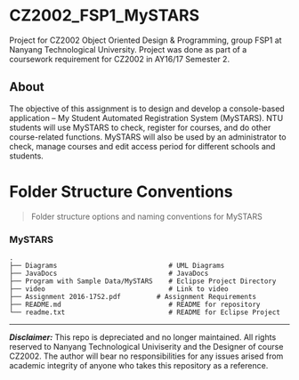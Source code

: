 # CZ2002_FSP1_MySTARS
Project for CZ2002 Object Oriented Design &amp; Programming, group FSP1 at Nanyang Technological University.
Project was done as part of a coursework requirement for CZ2002 in AY16/17 Semester 2.

## About
The objective of this assignment is to design and develop a console-based application – My Student Automated Registration System (MySTARS). NTU students will use MySTARS to check, register for courses, and do other course-related functions. MySTARS will also be used by an administrator to check, manage courses and edit access period for different schools and students.


Folder Structure Conventions
============================

> Folder structure options and naming conventions for MySTARS

### MySTARS

    .
    ├── Diagrams                            # UML Diagrams
    ├── JavaDocs                            # JavaDocs
    ├── Program with Sample Data/MySTARS    # Eclipse Project Directory
    ├── video                               # Link to video
    ├── Assignment 2016-17S2.pdf         # Assignment Requirements
    ├── README.md                           # README for repository
    └── readme.txt                          # README for Eclipse Project
    
    
****

***Disclaimer:*** This repo is depreciated and no longer maintained. All rights reserved to Nanyang Technological Univiserity and the Designer of course CZ2002. The author will bear no responsibilities for any issues arised from academic integrity of anyone who takes this repository as a reference.
